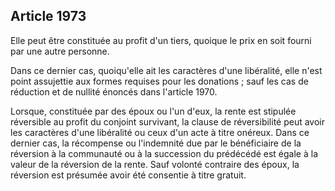 Article 1973
----
Elle peut être constituée au profit d'un tiers, quoique le prix en soit fourni
par une autre personne.

Dans ce dernier cas, quoiqu'elle ait les caractères d'une libéralité, elle n'est
point assujettie aux formes requises pour les donations ; sauf les cas de
réduction et de nullité énoncés dans l'article 1970.

Lorsque, constituée par des époux ou l'un d'eux, la rente est stipulée
réversible au profit du conjoint survivant, la clause de réversibilité peut
avoir les caractères d'une libéralité ou ceux d'un acte à titre onéreux. Dans ce
dernier cas, la récompense ou l'indemnité due par le bénéficiaire de la
réversion à la communauté ou à la succession du prédécédé est égale à la valeur
de la réversion de la rente. Sauf volonté contraire des époux, la réversion est
présumée avoir été consentie à titre gratuit.

